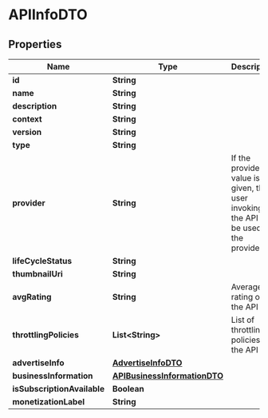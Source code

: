 

# APIInfoDTO

## Properties

Name | Type | Description | Notes
------------ | ------------- | ------------- | -------------
**id** | **String** |  |  [optional]
**name** | **String** |  |  [optional]
**description** | **String** |  |  [optional]
**context** | **String** |  |  [optional]
**version** | **String** |  |  [optional]
**type** | **String** |  |  [optional]
**provider** | **String** | If the provider value is not given, the user invoking the API will be used as the provider.  |  [optional]
**lifeCycleStatus** | **String** |  |  [optional]
**thumbnailUri** | **String** |  |  [optional]
**avgRating** | **String** | Average rating of the API |  [optional]
**throttlingPolicies** | **List&lt;String&gt;** | List of throttling policies of the API |  [optional]
**advertiseInfo** | [**AdvertiseInfoDTO**](AdvertiseInfoDTO.md) |  |  [optional]
**businessInformation** | [**APIBusinessInformationDTO**](APIBusinessInformationDTO.md) |  |  [optional]
**isSubscriptionAvailable** | **Boolean** |  |  [optional]
**monetizationLabel** | **String** |  |  [optional]



